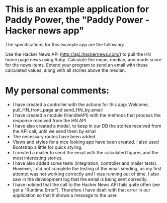 # This is an example application for Paddy Power, the "Paddy Power - Hacker news app"

The specifications for this example app are the following:

Use the Hacker News API (http://api.ihackernews.com/) to pull the HN home page
news using Ruby. Calculate the mean, median, and mode score for the news items.
Extend your program to send an email with these calculated values, along with all
stories above the median.

# My personal comments:

* I have created a controller with the actions for this app: Welcome, pull_HN_front_page and send_HN_by_email
* I have created a module (HandleAPI) with the methods that process the response received from the HN API
* I have also created a model, to keep in our DB the stories received from the API call, until we send them by email
* The necessary routes have been added.
* Views and styles for a nice looking app have been created. I also used Bootstrap a little for quick styling.
* I created a mailer to send the email with the calculated figures and the most interesting stories.
* I have also added some tests (integration, controller and mailer tests). However, I did not complete the testing of the email sending, as my first attempt was not working correctly and I was running out of time. I also saw in the development log that the email is being sent correctly.
* I have noticed that the call to the Hacker News API fails quite often (we get a "Runtime Error"). Therefore I have dealt with that error in our application so that it shows a message to the user.

